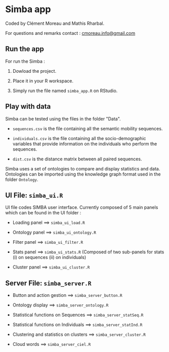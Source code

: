 # Simba app

Coded by Clément Moreau and Mathis Rharbal. 

For questions and remarks contact : cmoreau.info@gmail.com

## Run the app

For run the Simba : 

1. Dowload the project.
 
2. Place it in your R workspace.

3. Simply run the file named `simba_app.R` on RStudio.

## Play with data

Simba can be tested using the files in the folder "Data". 

* `sequences.csv`    is the file containing all the semantic mobility sequences.

* `individuals.csv`  is the file containing all the socio-demographic variables that provide information on the individuals who perform the sequences. 

* `dist.csv`         is the distance matrix between all paired sequences. 

Simba uses a set of ontologies to compare and display statistics and data. Ontologies can be imported using the knowledge graph format used in the folder `Ontology`. 

## UI File: `simba_ui.R`

UI file codes SIMBA user interface. Currently composed of 5 main panels which can be found in the UI folder : 

* Loading panel   ==> `simba_ui_load.R`

* Ontology panel  ==> `simba_ui_ontology.R`

* Filter panel    ==> `simba_ui_filter.R`

* Stats panel     ==> `simba_ui_stats.R`   (Composed of two sub-panels for stats (i) on sequences (ii) on individuals)    

* Cluster panel   ==> `simba_ui_cluster.R`

## Server File: `simba_server.R`

* Button and action gestion   ==> `simba_server_button.R`

* Ontology display ==> `simba_server_ontology.R`

* Statistical functions on Sequences ==> `simba_server_statSeq.R`

* Statistical functions on Individuals ==> `simba_server_statInd.R`

* Clustering and statistics on clusters ==> `simba_server_cluster.R`

* Cloud words ==> `simba_server_ciel.R`
